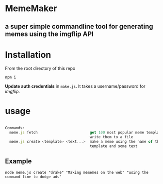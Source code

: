 # MemeMaker

## a super simple commandline tool for generating memes using the imgflip API

# Installation

From the root directory of this repo

```
npm i
```

**Update auth credentials** in `make.js`. It takes a username/password for _imgflip_.

# usage

```meme.js [command]

Commands:
  meme.js fetch                        get 100 most popular meme templates and
                                       write them to a file
  meme.js create <template> <text...>  make a meme using the name of the
                                       template and some text

```

## Example

`node meme.js create "drake" "Making mememes on the web" "using the command line to dodge ads"`
